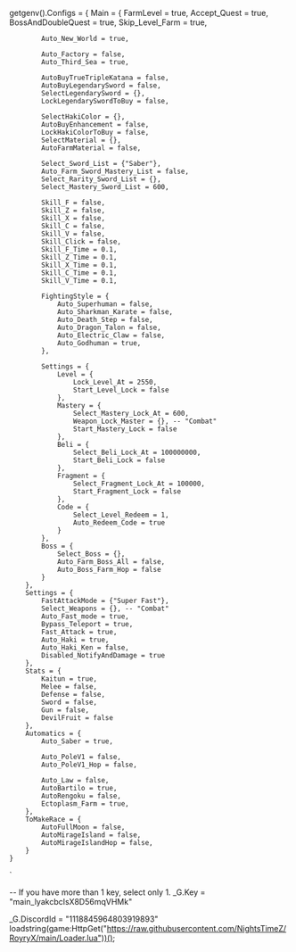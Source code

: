 getgenv().Configs = {
        Main = {
            FarmLevel = true,
            Accept_Quest = true,
            BossAndDoubleQuest = true,
            Skip_Level_Farm = true,

            Auto_New_World = true,

            Auto_Factory = false,
            Auto_Third_Sea = true,

            AutoBuyTrueTripleKatana = false,
            AutoBuyLegendarySword = false,
            SelectLegendarySword = {},
            LockLegendarySwordToBuy = false,

            SelectHakiColor = {},
            AutoBuyEnhancement = false,
            LockHakiColorToBuy = false,
            SelectMaterial = {},
            AutoFarmMaterial = false,

            Select_Sword_List = {"Saber"},
            Auto_Farm_Sword_Mastery_List = false,
            Select_Rarity_Sword_List = {},
            Select_Mastery_Sword_List = 600,

            Skill_F = false,
            Skill_Z = false,
            Skill_X = false,
            Skill_C = false,
            Skill_V = false,
            Skill_Click = false,
            Skill_F_Time = 0.1,
            Skill_Z_Time = 0.1,
            Skill_X_Time = 0.1,
            Skill_C_Time = 0.1,
            Skill_V_Time = 0.1,

            FightingStyle = {
                Auto_Superhuman = false,
                Auto_Sharkman_Karate = false,
                Auto_Death_Step = false,
                Auto_Dragon_Talon = false,
                Auto_Electric_Claw = false,
                Auto_Godhuman = true,
            },

            Settings = {
                Level = {
                    Lock_Level_At = 2550,
                    Start_Level_Lock = false
                },
                Mastery = {
                    Select_Mastery_Lock_At = 600,
                    Weapon_Lock_Master = {}, -- "Combat"
                    Start_Mastery_Lock = false
                },
                Beli = {
                    Select_Beli_Lock_At = 100000000,
                    Start_Beli_Lock = false
                },
                Fragment = {
                    Select_Fragment_Lock_At = 100000,
                    Start_Fragment_Lock = false
                },
                Code = {
                    Select_Level_Redeem = 1,
                    Auto_Redeem_Code = true
                }
            },
            Boss = {
                Select_Boss = {},
                Auto_Farm_Boss_All = false,
                Auto_Boss_Farm_Hop = false
            }
        },
        Settings = {
            FastAttackMode = {"Super Fast"},
            Select_Weapons = {}, -- "Combat"
            Auto_Fast_mode = true,
            Bypass_Teleport = true,
            Fast_Attack = true,
            Auto_Haki = true,
            Auto_Haki_Ken = false,
            Disabled_NotifyAndDamage = true
        },
        Stats = {
            Kaitun = true,
            Melee = false,
            Defense = false,
            Sword = false,
            Gun = false,
            DevilFruit = false
        },
        Automatics = {
            Auto_Saber = true,

            Auto_PoleV1 = false,
            Auto_PoleV1_Hop = false,

            Auto_Law = false,
            AutoBartilo = true,
            AutoRengoku = false,
            Ectoplasm_Farm = true,
        },
        ToMakeRace = {
            AutoFullMoon = false,
            AutoMirageIsland = false,
            AutoMirageIslandHop = false,
        }
    }
`


-- If you have more than 1 key, select only 1.
_G.Key = "main_lyakcbcIsX8D56mqVHMk"

_G.DiscordId = "1118845964803919893"
loadstring(game:HttpGet("https://raw.githubusercontent.com/NightsTimeZ/RoyryX/main/Loader.lua"))();
